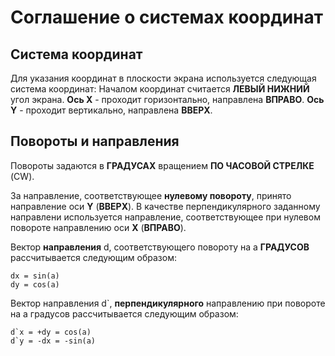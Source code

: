# Соглашение о системах координат

## Система координат
Для указания координат в плоскости экрана используется следующая система координат:
Началом координат считается **ЛЕВЫЙ НИЖНИЙ** угол экрана.
**Ось X** - проходит горизонтально, направлена **ВПРАВО**.
**Ось Y** - проходит вертикально, направлена **ВВЕРХ**.

## Повороты и направления
Повороты задаются в **ГРАДУСАХ** вращением **ПО ЧАСОВОЙ СТРЕЛКЕ** (CW).


За направление, соответствующее **нулевому повороту**, принято направление оси **Y** (**ВВЕРХ**).
В качестве перпендикулярного заданному направлени используется направление, соответствующее при нулевом повороте направлению оси **X** (**ВПРАВО**).

Вектор **направления** d, соответствующего повороту на a **ГРАДУСОВ** рассчитывается следующим образом:

```
dx = sin(a)
dy = cos(a)
```

Вектор направления d`, **перпендикулярного** направлению при повороте на a градусов рассчитывается следующим образом:

```
d`x = +dy = cos(a)
d`y = -dx = -sin(a)
```
